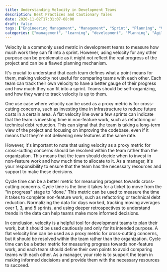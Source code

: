 ```yaml
---
title: Understanding Velocity in Development Teams
description: Best Practices and Cautionary Tales
date: 2020-11-02T17:31:07-08:00
draft: false
tags: ["Engineering Management", "Management", "Sprint", "Planning", "Velocity", "Agile", "Points", "Pointing"]
categories: ["management", "learning", "development", "Planning", "Agile"]
---
```


Velocity is a commonly used metric in development teams to measure how much work they can fit into a sprint. However, using velocity for any other purpose can be problematic as it might not reflect the real progress of the project and can be a flawed planning mechanism.

It's crucial to understand that each team defines what a point means for them, making velocity not useful for comparing teams with each other. Each team can track their own velocity to have a better gauge of their progress and how much they can fit into a sprint. Teams should be self-organizing, and how they want to track velocity is up to them.

One use case where velocity can be used as a proxy metric is for cross-cutting concerns, such as investing time in infrastructure to reduce future costs in a certain area. A flat velocity line over a few sprints can indicate that the team is investing time in non-feature work, such as refactoring or technical debt reduction. This can signal that the team is taking a long-term view of the project and focusing on improving the codebase, even if it means that they're not delivering new features at the same rate.

However, it's important to note that using velocity as a proxy metric for cross-cutting concerns should be resolved within the team rather than the organization. This means that the team should decide when to invest in non-feature work and how much time to allocate to it. As a manager, it's your responsibility to ensure that the team has the necessary resources and support to make these decisions.

Cycle time can be a better metric for measuring progress towards cross-cutting concerns. Cycle time is the time it takes for a ticket to move from the "in progress" stage to "done." This metric can be used to measure the time it takes to complete non-feature work, such as refactoring or technical debt reduction. Normalizing the data for days worked, tracking moving averages over 1, 3, and 5 sprints, and using deeper retrospectives to understand trends in the data can help teams make more informed decisions.

In conclusion, velocity is a helpful tool for development teams to plan their work, but it should be used cautiously and only for its intended purpose. A flat velocity line can be used as a proxy metric for cross-cutting concerns, but it should be resolved within the team rather than the organization. Cycle time can be a better metric for measuring progress towards non-feature work, and each team should define their own points to avoid comparing teams with each other. As a manager, your role is to support the team in making informed decisions and provide them with the necessary resources to succeed.
